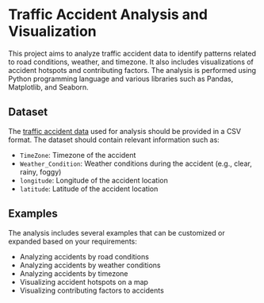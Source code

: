 # Traffic Accident Analysis and Visualization

This project aims to analyze traffic accident data to identify patterns related to road conditions, weather, and timezone. It also includes visualizations of accident hotspots and contributing factors. 
The analysis is performed using Python programming language and various libraries such as Pandas, Matplotlib, and Seaborn.

## Dataset

The [traffic accident data](https://www.kaggle.com/datasets/sobhanmoosavi/us-accidents) used for analysis should be provided in a CSV format. 
The dataset should contain relevant information such as:

- `TimeZone`: Timezone of the accident
- `Weather_Condition`: Weather conditions during the accident (e.g., clear, rainy, foggy)
- `longitude`: Longitude of the accident location
- `latitude`: Latitude of the accident location

## Examples

The analysis includes several examples that can be customized or expanded based on your requirements:

- Analyzing accidents by road conditions
- Analyzing accidents by weather conditions
- Analyzing accidents by timezone
- Visualizing accident hotspots on a map
- Visualizing contributing factors to accidents
